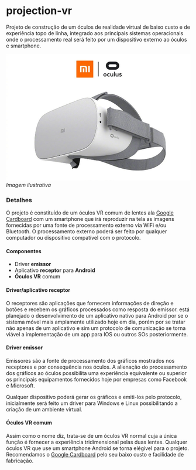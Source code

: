# projection-vr

Projeto de construção de um óculos de realidade virtual de baixo custo e de experiência topo de linha, integrado aos principais sistemas operacionais onde o processamento real será feito por um dispositivo externo ao óculos e smartphone.

![Exemplo de óculos VR!](https://github.com/duplow/projection-vr/blob/4c8d42e0e3d27e1373ae9be9939a5c16fd23e9cf/xiaomi-and-oculus-the-next-generation-of-vr-006.jpg)
*Imagem ilustrativa*

### Detalhes

O projeto é constituído de um óculos VR comum de lentes ala [Google Cardboard](https://arvr.google.com/cardboard/) com um smartphone que irá reproduzir na tela as imagens fornecidas por uma fonte de processamento externo via WiFi e/ou Bluetooth. O processamento externo poderá ser feito por qualquer computador ou dispositivo compatível com o protocolo.

#### Componentes

 * Driver **emissor**
 * Aplicativo **receptor** para **Android**
 * **Óculos VR** comum

#### Driver/aplicativo receptor
O receptores são aplicações que fornecem informações de direção e botões e recebem os gráficos processados como resposta do emissor. está planejado o desenvolvimento de um aplicativo nativo para Android por se o sistema móvel mais amplamente utilizado hoje em dia, porém por se tratar não apenas de um aplicativo e sim um protocolo de comunicação se torna viável a implementação de um app para IOS ou outros SOs posteriormente.

#### Driver emissor
Emissores são a fonte de processamento dos gráficos mostrados nos receptores e por consequência nos óculos. A alienação do processamento dos gráficos ao óculos possibilita uma experiência equivalente ou superior os principais equipamentos fornecidos hoje por empresas como Facebook e Microsoft.

Qualquer dispositivo poderá gerar os gráficos e emiti-los pelo protocolo, inicialmente será feito um driver para Windows e Linux possibilitando a criação de um ambiente virtual.

#### Óculos VR comum
Assim como o nome diz, trata-se de um óculos VR normal cuja a única função é fornecer a experiência tridimensional pelas duas lentes. Qualquer óculos VR que use um smartphone Android se torna elégivel para o projeto. Recomendamos o [Google Cardboard](https://arvr.google.com/cardboard/) pelo seu baixo custo e facilidade de fabricação.
